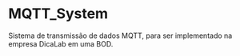 # MQTT_System
Sistema de transmissão de dados MQTT, para ser implementado na empresa DicaLab em uma BOD.
